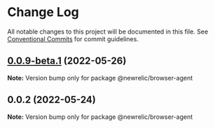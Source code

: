 # Change Log

All notable changes to this project will be documented in this file.
See [Conventional Commits](https://conventionalcommits.org) for commit guidelines.

## [0.0.9-beta.1](https://github.com/newrelic/newrelic-browser-agent/compare/v0.0.9-beta.0...v0.0.9-beta.1) (2022-05-26)

**Note:** Version bump only for package @newrelic/browser-agent





## 0.0.2 (2022-05-24)

**Note:** Version bump only for package @newrelic/browser-agent
